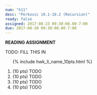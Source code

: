 ```yaml
---
num: "h11"
desc: "Perkovic 10.1-10.2 (Recursion)"
ready: false
assigned: 2017-08-23 09:30:00.00-7:00
due: 2017-08-30 09:30:00.00-7:00
---
```


<b>READING ASSIGNMENT</b>

TODO: FILL THIS IN

<ol>

{% include hwk_li_name_10pts.html %}

<li> (10 pts) TODO </li>

<li> (10 pts) TODO
<div class="pagebreak">
</div>
</li>

<li> (10 pts) TODO </li>

<li> (10 pts) TODO </li>

</ol>


